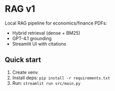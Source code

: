 # RAG v1

Local RAG pipeline for economics/finance PDFs:
- Hybrid retrieval (dense + BM25)
- GPT-4.1 grounding
- Streamlit UI with citations

## Quick start
1. Create venv  
2. Install deps: `pip install -r requirements.txt`  
3. Run: `streamlit run src/main.py`  